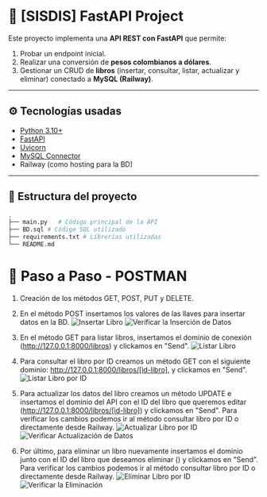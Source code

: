 # 📘 [SISDIS] FastAPI Project  

Este proyecto implementa una **API REST con FastAPI** que permite:  
1. Probar un endpoint inicial.  
2. Realizar una conversión de **pesos colombianos a dólares**.  
3. Gestionar un CRUD de **libros** (insertar, consultar, listar, actualizar y eliminar) conectado a **MySQL (Railway)**.  

---

## ⚙️ Tecnologías usadas  
- [Python 3.10+](https://www.python.org/)  
- [FastAPI](https://fastapi.tiangolo.com/)  
- [Uvicorn](https://www.uvicorn.org/)  
- [MySQL Connector](https://pypi.org/project/mysql-connector-python/)  
- Railway (como hosting para la BD)  

---

## 📂 Estructura del proyecto  
```bash
.
├── main.py   # Código principal de la API
├── BD.sql # Código SQL utilizado
├── requirements.txt # Librerías utilizadas
└── README.md
```

# 🦶 Paso a Paso - POSTMAN
1. Creación de los métodos GET, POST, PUT y DELETE.
2. En el método POST insertamos los valores de las llaves para insertar datos en la BD.
![Insertar Libro](https://media.discordapp.net/attachments/1255608070357254274/1409276559021309952/image.png?ex=68ae1c12&is=68acca92&hm=7322240b46f1d5bc5ce18664031651d50a3c57210572fddf6f86c4ee0a8808bb&=&format=webp&quality=lossless)
![Verificar la Inserción de Datos](https://cdn.discordapp.com/attachments/1255608070357254274/1409276813271892150/image.png?ex=68ae1c4f&is=68accacf&hm=09ff419a06c83713e09b6c5ff987c441d621dc27bcc98f8131f03e684470d8fc&)

4. En el método GET para listar libros, insertamos el dominio de conexión (http://127.0.0.1:8000/libros) y clickamos en "Send".
![Listar Libro](https://media.discordapp.net/attachments/1255608070357254274/1409276704723042519/image.png?ex=68ae1c35&is=68accab5&hm=2c811e01da138818bc6a9b7ca4ac621982d9a31defcba41a4f7e8d5a85596ac2&=&format=webp&quality=lossless)

5. Para consultar el libro por ID creamos un método GET con el siguiente dominio: http://127.0.0.1:8000/libros/[id-libro], y clickamos en "Send".
![Listar Libro por ID](https://media.discordapp.net/attachments/1255608070357254274/1409278993533767680/image.png?ex=68ae1e57&is=68acccd7&hm=3258e01092680d5d366758c2d81da844ee055989f938556f47946a083f6ce498&=&format=webp&quality=lossless)

6. Para actualizar los datos del libro creamos un método UPDATE e insertamos el dominio del API con el ID del libro que queremos editar (http://127.0.0.1:8000/libros/[id-libro]) y clickamos en "Send". Para verificar los cambios podemos ir al método consultar libro por ID o directamente desde Railway.
![Actualizar Libro por ID](https://media.discordapp.net/attachments/1255608070357254274/1409279905669054615/Captura_de_pantalla_2025-08-24_155338.png?ex=68ae1f30&is=68accdb0&hm=40e70337ce0f7c11983453d89f13f5795d3579e534cb699831a299584602f204&=&format=webp&quality=lossless)
![Verificar Actualización de Datos](https://media.discordapp.net/attachments/1255608070357254274/1409279906080358500/Captura_de_pantalla_2025-08-24_155349.png?ex=68ae1f30&is=68accdb0&hm=2d4c569671f4ec9e3176383f170598e856e871b70dd089d02f9d3f07a3891dc3&=&format=webp&quality=lossless)

7. Por último, para eliminar un libro nuevamente insertamos el dominio junto con el ID del libro que deseamos eliminar () y clickamos en "Send". Para verificar los cambios podemos ir al método consultar libro por ID o directamente desde Railway.
![Eliminar Libro por ID](https://media.discordapp.net/attachments/1255608070357254274/1409279904658362398/Captura_de_pantalla_2025-08-24_155400.png?ex=68ae1f30&is=68accdb0&hm=5e4b5258a606f259255cf8208972d4efe2fc5bf16241e241fb8c478964779ae6&=&format=webp&quality=lossless)
![Verificar la Eliminación](https://media.discordapp.net/attachments/1255608070357254274/1409279905031651469/Captura_de_pantalla_2025-08-24_155408.png?ex=68ae1f30&is=68accdb0&hm=ed70a8db0fe3435815c40a9e408994d926914a71d7cf048e3654cd244b394462&=&format=webp&quality=lossless&width=1732&height=856)
